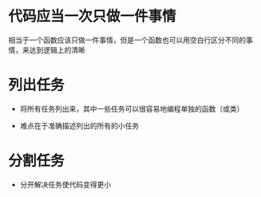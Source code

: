 # 代码应当一次只做一件事情

相当于一个函数应该只做一件事情，但是一个函数也可以用空白行区分不同的事情，来达到逻辑上的清晰

# 列出任务

* 将所有任务列出来，其中一些任务可以很容易地编程单独的函数（或类）

* 难点在于准确描述列出的所有的小任务

# 分割任务

* 分开解决任务使代码变得更小



